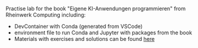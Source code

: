 Practise lab for the book "Eigene KI-Anwendungen programmieren" from Rheinwerk Computing
including:
- DevContainer with Conda (generated from VSCode)
- environment file to run Conda and Jupyter with packages from the book 
- Materials with exercises and solutions can be found [here](https://www.rheinwerk-verlag.de/eigene-ki-anwendungen-programmieren/)
